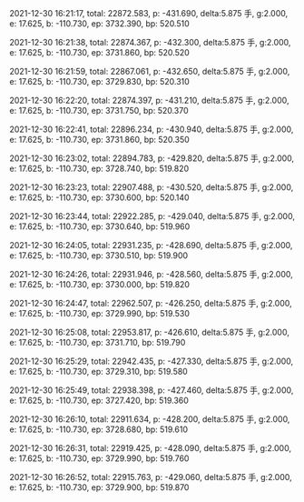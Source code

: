 2021-12-30 16:21:17, total: 22872.583, p: -431.690, delta:5.875 手, g:2.000, e: 17.625, b: -110.730, ep: 3732.390, bp: 520.510

2021-12-30 16:21:38, total: 22874.367, p: -432.300, delta:5.875 手, g:2.000, e: 17.625, b: -110.730, ep: 3731.860, bp: 520.520

2021-12-30 16:21:59, total: 22867.061, p: -432.650, delta:5.875 手, g:2.000, e: 17.625, b: -110.730, ep: 3729.830, bp: 520.310

2021-12-30 16:22:20, total: 22874.397, p: -431.210, delta:5.875 手, g:2.000, e: 17.625, b: -110.730, ep: 3731.750, bp: 520.370

2021-12-30 16:22:41, total: 22896.234, p: -430.940, delta:5.875 手, g:2.000, e: 17.625, b: -110.730, ep: 3731.860, bp: 520.350

2021-12-30 16:23:02, total: 22894.783, p: -429.820, delta:5.875 手, g:2.000, e: 17.625, b: -110.730, ep: 3728.740, bp: 519.820

2021-12-30 16:23:23, total: 22907.488, p: -430.520, delta:5.875 手, g:2.000, e: 17.625, b: -110.730, ep: 3730.600, bp: 520.140

2021-12-30 16:23:44, total: 22922.285, p: -429.040, delta:5.875 手, g:2.000, e: 17.625, b: -110.730, ep: 3730.640, bp: 519.960

2021-12-30 16:24:05, total: 22931.235, p: -428.690, delta:5.875 手, g:2.000, e: 17.625, b: -110.730, ep: 3730.510, bp: 519.900

2021-12-30 16:24:26, total: 22931.946, p: -428.560, delta:5.875 手, g:2.000, e: 17.625, b: -110.730, ep: 3730.000, bp: 519.820

2021-12-30 16:24:47, total: 22962.507, p: -426.250, delta:5.875 手, g:2.000, e: 17.625, b: -110.730, ep: 3729.990, bp: 519.530

2021-12-30 16:25:08, total: 22953.817, p: -426.610, delta:5.875 手, g:2.000, e: 17.625, b: -110.730, ep: 3731.710, bp: 519.790

2021-12-30 16:25:29, total: 22942.435, p: -427.330, delta:5.875 手, g:2.000, e: 17.625, b: -110.730, ep: 3729.310, bp: 519.580

2021-12-30 16:25:49, total: 22938.398, p: -427.460, delta:5.875 手, g:2.000, e: 17.625, b: -110.730, ep: 3727.420, bp: 519.360

2021-12-30 16:26:10, total: 22911.634, p: -428.200, delta:5.875 手, g:2.000, e: 17.625, b: -110.730, ep: 3728.680, bp: 519.610

2021-12-30 16:26:31, total: 22919.425, p: -428.090, delta:5.875 手, g:2.000, e: 17.625, b: -110.730, ep: 3729.990, bp: 519.760

2021-12-30 16:26:52, total: 22915.763, p: -429.060, delta:5.875 手, g:2.000, e: 17.625, b: -110.730, ep: 3729.900, bp: 519.870